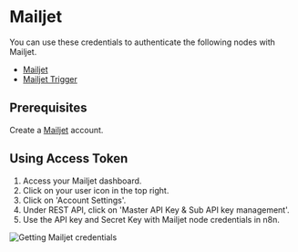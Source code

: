 # Mailjet

You can use these credentials to authenticate the following nodes with Mailjet.
- [Mailjet](/integrations/nodes/n8n-nodes-base.mailjet/)
- [Mailjet Trigger](/integrations/trigger-nodes/n8n-nodes-base.mailjetTrigger/)

## Prerequisites

Create a [Mailjet](https://www.mailjet.com/) account.

## Using Access Token

1. Access your Mailjet dashboard.
2. Click on your user icon in the top right.
3. Click on 'Account Settings'.
4. Under REST API, click on 'Master API Key & Sub API key management'.
5. Use the API key and Secret Key with Mailjet node credentials in n8n.

![Getting Mailjet credentials](/_images/integrations/credentials/mailjet/using-access-token.gif)
